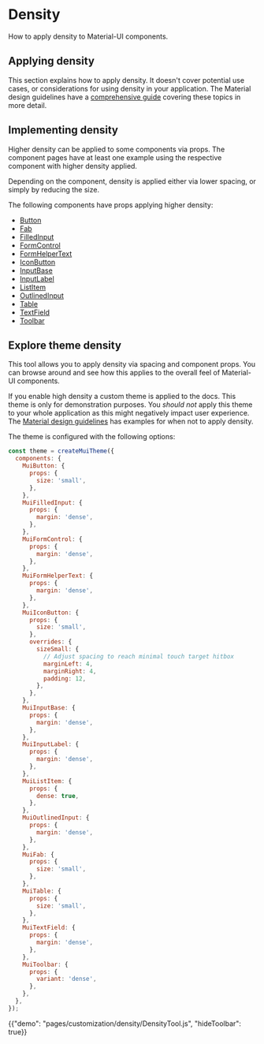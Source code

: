 # Density

<p class="description">How to apply density to Material-UI components.</p>

## Applying density

This section explains how to apply density.
It doesn't cover potential use cases, or considerations for using density in your application.
The Material design guidelines have a [comprehensive guide](https://material.io/design/layout/applying-density.html#typographic-density) covering these topics in more detail.

## Implementing density

Higher density can be applied to some components via props. The component pages
have at least one example using the respective component with higher density applied.

Depending on the component, density is applied either via lower spacing, or simply by
reducing the size.

The following components have props applying higher density:

- [Button](/api/button/)
- [Fab](/api/fab/)
- [FilledInput](/api/filled-input/)
- [FormControl](/api/form-control/)
- [FormHelperText](/api/form-helper-text/)
- [IconButton](/api/icon-button/)
- [InputBase](/api/input-base/)
- [InputLabel](/api/input-label/)
- [ListItem](/api/list-item/)
- [OutlinedInput](/api/outlined-input/)
- [Table](/api/table/)
- [TextField](/api/text-field/)
- [Toolbar](/api/toolbar/)

## Explore theme density

This tool allows you to apply density via spacing and component props. You can browse
around and see how this applies to the overall feel of Material-UI components.

If you enable high density a custom theme is applied to the docs. This theme is only
for demonstration purposes. You _should not_ apply this theme to your whole application
as this might negatively impact user experience. The [Material design guidelines](https://material.io/design/layout/applying-density.html#typographic-density) has examples
for when not to apply density.

The theme is configured with the following options:

```js
const theme = createMuiTheme({
  components: {
    MuiButton: {
      props: {
        size: 'small',
      },
    },
    MuiFilledInput: {
      props: {
        margin: 'dense',
      },
    },
    MuiFormControl: {
      props: {
        margin: 'dense',
      },
    },
    MuiFormHelperText: {
      props: {
        margin: 'dense',
      },
    },
    MuiIconButton: {
      props: {
        size: 'small',
      },
      overrides: {
        sizeSmall: {
          // Adjust spacing to reach minimal touch target hitbox
          marginLeft: 4,
          marginRight: 4,
          padding: 12,
        },
      },
    },
    MuiInputBase: {
      props: {
        margin: 'dense',
      },
    },
    MuiInputLabel: {
      props: {
        margin: 'dense',
      },
    },
    MuiListItem: {
      props: {
        dense: true,
      },
    },
    MuiOutlinedInput: {
      props: {
        margin: 'dense',
      },
    },
    MuiFab: {
      props: {
        size: 'small',
      },
    },
    MuiTable: {
      props: {
        size: 'small',
      },
    },
    MuiTextField: {
      props: {
        margin: 'dense',
      },
    },
    MuiToolbar: {
      props: {
        variant: 'dense',
      },
    },
  },
});
```

{{"demo": "pages/customization/density/DensityTool.js", "hideToolbar": true}}
